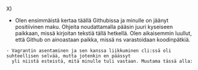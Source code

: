 X) 
   - Olen ensimmäistä kertaa täällä Githubissa ja minulle on jäänyt positiivinen maku. Ohjeita noudattamalla 
     pääsin juuri kyseiseen paikkaan, missä kirjoitan tekstiä tällä hetkellä. Olen aikaisemmin luullut, että Github
     on ainoastaan paikka, missä ns varastoidaan koodinpätkiä. 
     
    - Vagrantin asentaminen ja sen kanssa liikkuminen cli:ssä oli suhteellisen selvää, mutta jotenkin en päässyt 
      yli niistä esteistä, mitä minulle tuli vastaan. Muutama tässä alla:
      
      
